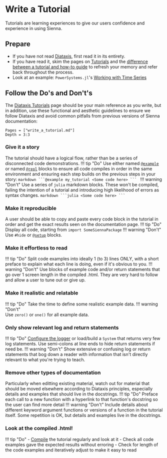 # Write a Tutorial

Tutorials are learning experiences to give our users confidence and experience in using
Sienna.

## Prepare

- If you have not read [Diataxis](https://diataxis.fr/), first read it in its entirety.
- If you have read it, skim the pages on [Tutorials](https://diataxis.fr/tutorials/) and
    the [difference between a tutorial and how-to guide](https://diataxis.fr/tutorials-how-to/)
    to refresh your memory and refer back throughout the process. 
- Look at an example: `PowerSystems.jl`'s
    [Working with Time Series](https://nrel-sienna.github.io/PowerSystems.jl/stable/tutorials/working_with_time_series/)


## Follow the Do's and Don't's

The [Diataxis Tutorials](https://diataxis.fr/tutorials/) page should be your main reference
as you write, but in addition, use these functional and aesthetic guidelines to
ensure we follow Diataxis and avoid common pitfalls from previous versions of Sienna
documentation:

```@contents
Pages = ["write_a_tutorial.md"]
Depth = 3:3
```

### Give it a story

The tutorial should have a logical flow, rather than be a series of disconnected code
demonstrations.
!!! tip "Do"
    Use either named
    [`@example`](https://documenter.juliadocs.org/stable/man/syntax/#reference-at-example)
    or named
    [`@repl`](https://documenter.juliadocs.org/stable/man/syntax/#@repl-block) blocks to
    ensure all code compiles in order in the same environment and ensuring each step builds
    on the previous steps in your story:
    ````markdown
    ```@example my_tutorial
    <Some code here>
    ```
    ````
!!! warning "Don't"
    Use a series of `julia` markdown blocks. These won't be compiled, failing the
        intention of a tutorial and introducing high likelihood of errors as syntax changes.
    ````markdown
    ```julia
    <Some code here>
    ```
    ````

### Make it reproducible
A user should be able to copy and paste every code block in the tutorial in order and get
the exact results seen on the documentation page. 
!!! tip "Do"
    Display all code, starting from `import SomeSiennaPackage` 
!!! warning "Don't"    
    Use `#hide` or
    [`@setup`](https://documenter.juliadocs.org/stable/man/syntax/#reference-at-setup)
    blocks.

### Make it effortless to read
!!! tip "Do"
    Split code examples into ideally 1 (to 3) lines ONLY, with a short preface
    to explain what each line is doing, even if it's obvious to you.
!!! warning "Don't" 
    Use blocks of example code and/or return statements that go over 1 screen
    length in the compiled .html. They are very hard to follow and allow a user to tune out
    or give up.

### Make it realistic and relatable
!!! tip "Do"
    Take the time to define some realistic example data. 
!!! warning "Don't"   
    Use `zero()` or `one()` for all example data.

### Only show relevant log and return statements
!!! tip "Do"
    [Configure the logger](@ref "Logging") or load/build a `System` that returns very
        few log statements. Use semi-colons at line ends to hide return statements if need be.
!!! warning "Don't" 
    Show extensive or confusing log or return statements that bog down a reader with
    information that isn't directly relevant to what you're trying to teach.

### Remove other types of documentation
Particularly when editting existing material, watch out for material that should be
moved elsewhere according to Diataxis principles, especially details and examples
that should live in the docstrings.
!!! tip "Do"
    Preface each call to a new function with a hyperlink to that function's
        docstring so the user can find more detail
!!! warning "Don't"
    Include details about different keyword argument functions or versions of
        a function in the tutorial itself. Some repetition is OK, but details and examples
        live in the docstrings. 

### Look at the compiled .html!
!!! tip "Do"
    - [Compile](@ref "Compile and View Documentation Locally") the tutorial regularly and
        look at it
    - Check all code examples gave the expected results without erroring
    - Check for length of the code examples and iteratively adjust to make it easy
        to read
